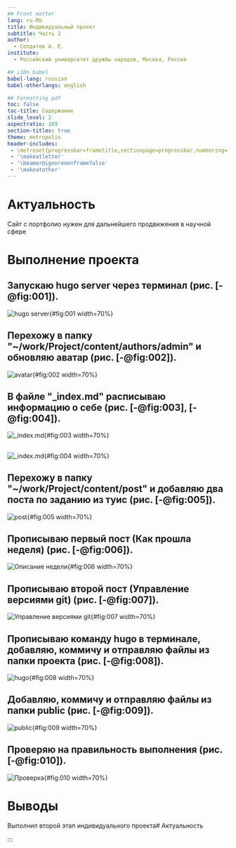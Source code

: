 ```yaml
---
## Front matter
lang: ru-RU
title: Индивидуальный проект
subtitle: Часть 2
author:
  - Солдатов А. Е.
institute:
  - Российский университет дружбы народов, Москва, Россия

## i18n babel
babel-lang: russian
babel-otherlangs: english

## Formatting pdf
toc: false
toc-title: Содержание
slide_level: 2
aspectratio: 169
section-titles: true
theme: metropolis
header-includes:
 - \metroset{progressbar=frametitle,sectionpage=progressbar,numbering=fraction}
 - '\makeatletter'
 - '\beamer@ignorenonframefalse'
 - '\makeatother'
---
```


# Актуальность

Сайт с портфолио нужен для дальнейшего продвижения в научной сфере

# Выполнение проекта

## Запускаю hugo server через терминал (рис. [-@fig:001]).

![hugo server](image/1.png){#fig:001 width=70%}

## Перехожу в папку "~/work/Project/content/authors/admin" и обновляю аватар (рис. [-@fig:002]).

![avatar](image/2.png){#fig:002 width=70%}

## В файле "_index.md" расписываю информацию о себе (рис. [-@fig:003], [-@fig:004]).

![_index.md](image/3.png){#fig:003 width=70%}

##

![_index.md](image/4.png){#fig:004 width=70%}

## Перехожу в папку "~/work/Project/content/post" и добавляю два поста по заданию из туис (рис. [-@fig:005]).

![post](image/5.png){#fig:005 width=70%}

## Прописываю первый пост (Как прошла неделя) (рис. [-@fig:006]).

![Описание недели](image/6.png){#fig:006 width=70%}

## Прописываю второй пост (Управление версиями git) (рис. [-@fig:007]).

![Управление версиями git](image/7.png){#fig:007 width=70%}

## Прописываю команду hugo в терминале, добавляю, коммичу и отправляю файлы из папки проекта (рис. [-@fig:008]).

![hugo](image/8.png){#fig:008 width=70%}

## Добавляю, коммичу и отправляю файлы из папки public (рис. [-@fig:009]).

![public](image/9.png){#fig:009 width=70%}

## Проверяю на правильность выполнения (рис. [-@fig:010]).

![Проверка](image/10.png){#fig:010 width=70%}

# Выводы

Выполнил второй этап индивидуального проекта# Актуальность

:::


